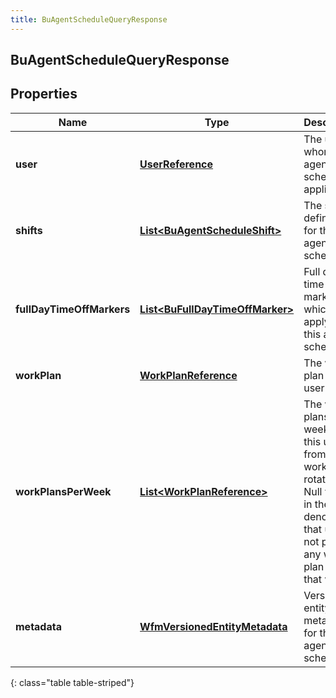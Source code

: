 ```yaml
---
title: BuAgentScheduleQueryResponse
---
```

## BuAgentScheduleQueryResponse


## Properties

| Name | Type | Description | Notes |
| ------------ | ------------- | ------------- | ------------- |
| **user** | <!----><!---->[**UserReference**](UserReference.html)<!----> | The user to whom this agent schedule applies |  [optional] |
| **shifts** | <!----><!---->[**List&lt;BuAgentScheduleShift&gt;**](BuAgentScheduleShift.html)<!----> | The shift definitions for this agent schedule |  [optional] |
| **fullDayTimeOffMarkers** | <!----><!---->[**List&lt;BuFullDayTimeOffMarker&gt;**](BuFullDayTimeOffMarker.html)<!----> | Full day time off markers which apply to this agent schedule |  [optional] |
| **workPlan** | <!----><!---->[**WorkPlanReference**](WorkPlanReference.html)<!----> | The work plan for this user |  [optional] |
| **workPlansPerWeek** | <!----><!---->[**List&lt;WorkPlanReference&gt;**](WorkPlanReference.html)<!----> | The work plans per week for this user from the work plan rotation. Null values in the list denotes that user is not part of any work plan for that week |  [optional] |
| **metadata** | <!----><!---->[**WfmVersionedEntityMetadata**](WfmVersionedEntityMetadata.html)<!----> | Versioned entity metadata for this agent schedule |  [optional] |
{: class="table table-striped"}



